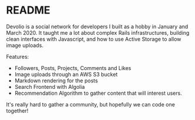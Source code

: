 # README

Devolio is a social network for developers I built as a hobby in January and March 2020. It taught me a lot about complex Rails  infrastructures, building clean interfaces with Javascript, and how to use Active Storage to allow image uploads.

Features:

- Followers, Posts, Projects, Comments and Likes
- Image uploads through an AWS S3 bucket
- Markdown rendering for the posts
- Search Frontend with Algolia
- Recommendation Algorithm to gather content that will interest users.

It's really hard to gather a community, but hopefully we can code one together!